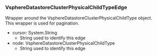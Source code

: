 ### VsphereDatastoreClusterPhysicalChildTypeEdge
Wrapper around the VsphereDatastoreClusterPhysicalChildType object. This wrapper is used for pagination.

- cursor: System.String
  - String used to identify this edge
- node: VsphereDatastoreClusterPhysicalChildType
  - String used to identify this edge
